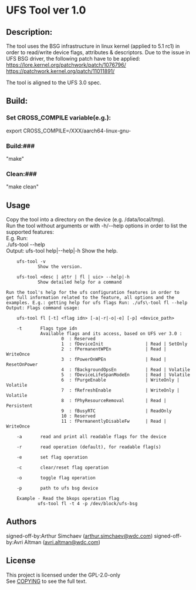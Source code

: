 # UFS Tool ver 1.0 #

## Description: ##
The tool uses the BSG infrastructure in linux kernel
(applied to 5.1 rc1) in order to read/write device flags,
attributes & descriptors.
Due to the issue in UFS BSG driver, the following patch
have to be applied:    
https://lore.kernel.org/patchwork/patch/1076796/    
https://patchwork.kernel.org/patch/11011891/

The tool is aligned to the UFS 3.0 spec.

## Build: ##
### Set CROSS\_COMPILE variable(e.g.): ###
export CROSS\_COMPILE=/XXX/aarch64-linux-gnu- 
### Build:### 
"make" 
### Clean:###
 "make clean"  

## Usage ##
Copy the tool into a directory on the device (e.g.
/data/local/tmp).   
Run the tool without arguments or with -h/--help
    options in order to list the supported features:   
E.g. Run:  
./ufs\-tool --help  
Output:
    ufs\-tool help|--help|-h Show the help.

        ufs-tool -v
                Show the version.

        ufs-tool <desc | attr | fl | uic> --help|-h
                Show detailed help for a command

    Run the tool's help for the ufs configuration features in order to
    get full information related to the feature, all options and the
    examples. E.g.: getting help for ufs flags Run: ./ufs\-tool fl --help
    Output: Flags command usage:

        ufs-tool fl [-t] <flag idn> [-a|-r|-o|-e] [-p] <device_path> 

        -t       Flags type idn
                 Available flags and its access, based on UFS ver 3.0 :
                         0  : Reserved
                         1  : fDeviceInit                | Read | SetOnly
                         2  : fPermanentWPEn             | Read | WriteOnce
                         3  : fPowerOnWPEn               | Read | ResetOnPower
                         4  : fBackgroundOpsEn           | Read | Volatile
                         5  : fDeviceLifeSpanModeEn      | Read | Volatile
                         6  : fPurgeEnable               | WriteOnly | Volatile
                         7  : fRefreshEnable             | WriteOnly | Volatile
                         8  : fPhyResourceRemoval        | Read | Persistent
                         9  : fBusyRTC                   | ReadOnly
                         10 : Reserved
                         11 : fPermanentlyDisableFw      | Read | WriteOnce

        -a       read and print all readable flags for the device

        -r       read operation (default), for readable flag(s)

        -e       set flag operation

        -c       clear/reset flag operation

        -o       toggle flag operation

        -p       path to ufs bsg device

        Example - Read the bkops operation flag
                ufs-tool fl -t 4 -p /dev/block/ufs-bsg

## Authors ##
signed-off-by:Arthur Simchaev (arthur.simchaev@wdc.com)
signed-off-by:Avri Altman (avri.altman@wdc.com)

## License ##
This project is licensed under the GPL-2.0-only  
See [COPYING](COPYING) to see the full text.
